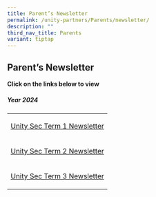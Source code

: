 ```yaml
---
title: Parent’s Newsletter
permalink: /unity-partners/Parents/newsletter/
description: ""
third_nav_title: Parents
variant: tiptap
---
```

<h2>Parent’s Newsletter</h2>
<p><strong>Click on the links below to view</strong>
</p>
<h5>Year 2024</h5>
<table style="minWidth: 25px">
<colgroup>
<col>
</colgroup>
<tbody>
<tr>
<td rowspan="1" colspan="1">
<p><a href="https://issuu.com/unitysec/docs/t1_newsletter_2024" rel="noopener noreferrer nofollow" target="_blank">Unity Sec Term 1 Newsletter</a>
</p>
</td>
</tr>
<tr>
<td rowspan="1" colspan="1">
<p><a href="https://issuu.com/unitysec/docs/2024_uss_term_2_newsletter?fr=xKAE9_zU1NQ" rel="noopener noreferrer nofollow" target="_blank">Unity Sec Term 2 Newsletter</a>
</p>
</td>
</tr>
<tr>
<td rowspan="1" colspan="1">
<p><a href="https://issuu.com/unitysec/docs/t3_newsletter_2024?fr=xKAE9_zU1NQ" rel="noopener noreferrer nofollow" target="_blank">Unity Sec Term 3 Newsletter</a>
</p>
</td>
</tr>
</tbody>
</table>
<p></p>